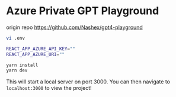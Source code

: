 
# Azure Private GPT Playground

origin repo https://github.com/Nashex/gpt4-playground 


```bash
vi .env

REACT_APP_AZURE_API_KEY=""
REACT_APP_AZURE_URI=""

yarn install
yarn dev
```

This will start a local server on port 3000. You can then navigate to `localhost:3000` to view the project!

